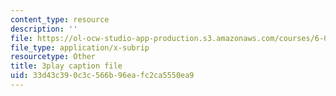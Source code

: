 ```yaml
---
content_type: resource
description: ''
file: https://ol-ocw-studio-app-production.s3.amazonaws.com/courses/6-004-computation-structures-spring-2017/33d43c390c3c566b96eafc2ca5550ea9_vJqBBh2XFTM.vtt
file_type: application/x-subrip
resourcetype: Other
title: 3play caption file
uid: 33d43c39-0c3c-566b-96ea-fc2ca5550ea9
---
```

